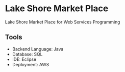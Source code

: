 # Lake Shore Market Place
Lake Shore Market Place for Web Services Programming


## Tools

- Backend Language: Java
- Database: SQL
- IDE: Eclipse 
- Deployment: AWS 
